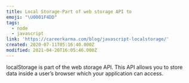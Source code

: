 ```yaml
---
title: Local Storage-Part of web storage API to
emoji: "\U0001F4DD"
tags:
  - node
  - javascript
link: 'https://careerkarma.com/blog/javascript-localstorage/'
created: 2020-07-11T05:16:40.000Z
modified: 2021-04-20T16:05:46.000Z
---
```


localStorage is part of the web storage API. This API allows you to store data inside a user’s browser which your application can access.
